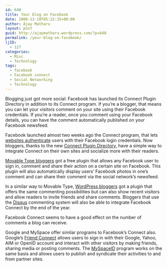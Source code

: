 ```yaml
---
id: 640
title: Your blog on Facebook
date: 2008-12-18T05:22:35+00:00
author: Ajay Matharu
layout: post
guid: http://ajaymatharu.wordpress.com/?p=640
permalink: /your-blog-on-facebook/
ljID:
  - 127
categories:
  - Misc
  - Technology
tags:
  - facebook
  - Facebook connect
  - Social Networking
  - Technology
---
```

Blogging just got more social: Facebook has launched its Connect Plugin Directory in addition to its Connect program. If you&#8217;re a blogger, that means you can let your visitors comment on your site using their Facebook credentials. If you&#8217;re a reader, once you comment using your Facebook details, you can have the comment automatically published on your Facebook newsfeed.

Facebook launched almost two weeks ago the Connect program, that lets [websites authenticate](http://wiki.developers.facebook.com/index.php/Facebook_Connect_Live_Sites) users with their Facebook login credentials. Now bloggers, thanks to the new [Connect Plugin Directory,](http://wiki.developers.facebook.com/index.php/Facebook_Connect_Plugin_Directory) have a simple way to integrate Connect on their own sites and socialize more with their readers.

[Movable Type bloggers](http://plugins.movabletype.org/facebook-connect-commenters/) got a free plugin that allows any Facebook user to sign in, comment and share their action on a certain site on Facebook. This plugin will also automatically display users&#8217; Facebook photos in one&#8217;s comment and can share their comment via the social network&#8217;s newsfeed.

In a similar way to Movable Type, [WordPress bloggers](http://www.sociable.es/facebook-connect/) got a plugin that offers the same commenting possibilities but can also show recent visitors and allow readers to invite friends and share comments. Bloggers that use the [Disqus](http://blog.disqus.net/2008/12/16/disqus-and-facebook-connect/) commenting system will also be able to integrate Facebook Connect by the end of the year.

Facebook Connect seems to have a good effect on the number of comments a blog can receive.

Google and MySpace offer similar programs to Facebook&#8217;s Connect also. Google&#8217;s [Friend Connect](http://www.google.com/friendconnect/) allows users to sign in with their Google, Yahoo, AIM or OpenID account and interact with other visitors by making friends, sharing media or posting comments. The [MySpaceID](http://developer.myspace.com/Community/blogs/devteam/archive/2008/12/09/introducing-the-myspace-open-platform-and-myspaceid.aspx) program works on the same basis and allows users to publish and syndicate their activities to and from partner sites.